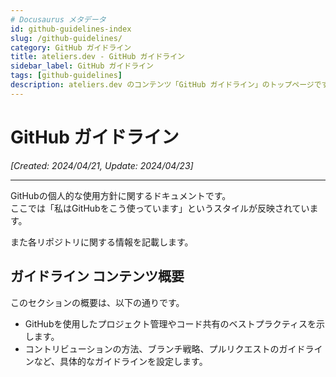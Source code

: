 ```yaml
---
# Docusaurus メタデータ 
id: github-guidelines-index
slug: /github-guidelines/
category: GitHub ガイドライン
title: ateliers.dev - GitHub ガイドライン
sidebar_label: GitHub ガイドライン
tags: [github-guidelines]
description: ateliers.dev のコンテンツ「GitHub ガイドライン」のトップページです。
---
```


# GitHub ガイドライン
*[Created: 2024/04/21, Update: 2024/04/23]*

---

GitHubの個人的な使用方針に関するドキュメントです。  
ここでは「私はGitHubをこう使っています」というスタイルが反映されています。

また各リポジトリに関する情報を記載します。

## ガイドライン コンテンツ概要

このセクションの概要は、以下の通りです。

* GitHubを使用したプロジェクト管理やコード共有のベストプラクティスを示します。
* コントリビューションの方法、ブランチ戦略、プルリクエストのガイドラインなど、具体的なガイドラインを設定します。

